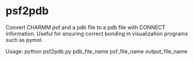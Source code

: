 # psf2pdb
Convert CHARMM psf and a pdb file to a pdb file with CONNECT information.  Useful for ensuring correct bonding in visualization programs such as pymol.

Usage: python psf2pdb.py pdb_file_name psf_file_name output_file_name
